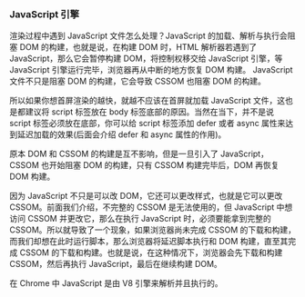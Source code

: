 ### JavaScript 引擎

渲染过程中遇到 JavaScript 文件怎么处理？JavaScript 的加载、解析与执行会阻塞 DOM 的构建，也就是说，在构建 DOM 时，HTML 解析器若遇到了 JavaScript，那么它会暂停构建 DOM，将控制权移交给 JavaScript 引擎，等 JavaScript 引擎运行完毕，浏览器再从中断的地方恢复 DOM 构建。 JavaScript 文件不只是阻塞 DOM 的构建，它会导致 CSSOM 也阻塞 DOM 的构建。

所以如果你想首屏渲染的越快，就越不应该在首屏就加载 JavaScript 文件，这也是都建议将 script 标签放在 body 标签底部的原因。当然在当下，并不是说 script 标签必须放在底部，你可以给 script 标签添加 defer 或者 async 属性来达到延迟加载的效果(后面会介绍 defer 和 async 属性的作用)。

原本 DOM 和 CSSOM 的构建是互不影响，但是一旦引入了 JavaScript，CSSOM 也开始阻塞 DOM 的构建，只有 CSSOM 构建完毕后，DOM 再恢复 DOM 构建。

因为 JavaScript 不只是可以改 DOM，它还可以更改样式，也就是它可以更改 CSSOM。前面我们介绍，不完整的 CSSOM 是无法使用的，但 JavaScript 中想访问 CSSOM 并更改它，那么在执行 JavaScript 时，必须要能拿到完整的 CSSOM。所以就导致了一个现象，如果浏览器尚未完成 CSSOM 的下载和构建，而我们却想在此时运行脚本，那么浏览器将延迟脚本执行和 DOM 构建，直至其完成 CSSOM 的下载和构建。也就是说，在这种情况下，浏览器会先下载和构建 CSSOM，然后再执行 JavaScript，最后在继续构建 DOM。

在 Chrome 中 JavaScript 是由 V8 引擎来解析并且执行的。

